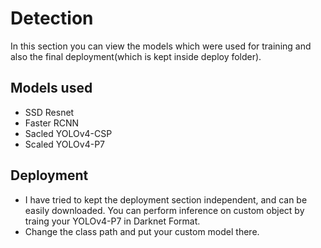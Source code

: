 # Detection 

In this section you can view the models which were used for training and also the final deployment(which is kept inside deploy folder).

## Models used 
- SSD Resnet
- Faster RCNN
- Sacled YOLOv4-CSP
- Scaled YOLOv4-P7


## Deployment 
- I have tried to kept the deployment section independent, and can be easily downloaded. You can perform inference on custom object by traing your YOLOv4-P7 in Darknet Format.
- Change the class path and put your custom model there. 

